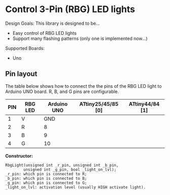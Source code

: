 # Control 3-Pin (RBG) LED lights
  
Design Goals: This library is designed to be...  
  
* Easy control of RBG LED lights
* Support many flashing patterns (only one is implemented now...)
  
Supported Boards:  
  
* Uno

## Pin layout

The table below shows how to connect the the pins of the RBG LED light
to Arduino UNO board.
R, B, and G pins are configurable.

| PIN | RBG LED  | Arduino UNO | ATtiny25/45/85 [0] | ATtiny44/84 [1] |
|-----|----------|-------------|--------------------|-----------------|
|  1  |    V     |     GND     |                    |                 |
|  2  |    R     |      8      |                    |                 |
|  3  |    B     |      9      |                    |                 |
|  4  |    G     |     10      |                    |                 |


**Constructor:**

    RbgLight(unsigned int _r_pin, unsigned int _b_pin,
            unsigned int _g_pin, bool _light_on_lvl);
    _r_pin: which pin is connected to R;
    _b_pin: which pin is connected to B;
    _g_pin: which pin is connected to G;
    _light_on_lvl: activation level (usually HIGH activate light).